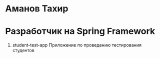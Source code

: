# Аманов Тахир
# Разработчик на Spring Framework

1) student-test-app Приложение по проведению тестирования студентов
